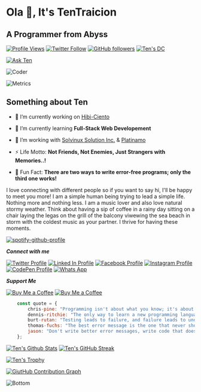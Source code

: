 # Ola 👋, It's TenTraicion

## A Programmer from Abyss

[![Profile Views](https://komarev.com/ghpvc/?username=tentraicion&label=Profile%20views&color=0e75b6&style=flat)][t]
[![Twitter Follow](https://img.shields.io/twitter/follow/TenTraicion?logo=twitter&style=social&label=%20Followers)][twit]
[![GitHub followers](https://img.shields.io/github/followers/TenTraicion?label=%20Followers&style=social)][t]
[![Ten's DC](https://badgen.net/discord/online-members/BCf59exHJV)][dc]

[![Ask Ten](https://img.shields.io/badge/Ask%20me-anything-1abc9c.svg)][mail]

![Coder](https://raw.githubusercontent.com/abhisheknaiidu/abhisheknaiidu/master/code.gif)

![Metrics](https://metrics.lecoq.io/TenTraicion?template=classic&introduction=1&repositories=1&lines=1&achievements=1&activity=1&notable=1&languages=1&isocalendar=1&base.indepth=false&base.hireable=false&repositories=100&repositories.batch=100&repositories.forks=false&repositories.affiliations=owner&isocalendar.duration=half-year&languages.limit=8&languages.threshold=0%25&languages.other=false&languages.colors=github&languages.sections=most-used&languages.indepth=false&languages.analysis.timeout=15&languages.categories=markup%2C%20programming&languages.recent.categories=markup%2C%20programming&languages.recent.load=300&languages.recent.days=14&activity.limit=5&activity.load=300&activity.days=14&activity.visibility=all&activity.timestamps=true&activity.filter=all&achievements.threshold=C&achievements.secrets=true&achievements.display=compact&achievements.limit=0&notable.from=organization&notable.repositories=false&notable.indepth=false&notable.types=commit&repositories.featured=TenTraicion%2Fhibi-ciento&introduction.title=true&config.timezone=Asia%2FDhaka)

## Something about Ten

- 🔭 I’m currently working on [Hibi-Ciento](https://github.com/TenTraicion/hibi-ciento)

- 🌱 I’m currently learning **Full-Stack Web Developement**

- 🤝 I’m working with [Solvinux Solution Inc.][s] & [Platinamo][p]

- ⚡ Life Motto:  **Not Friends, Not Enemies, Just Strangers with Memories..!**

- 🤔 Fun Fact: **There are two ways to write error-free programs; only the third one works!**

I love connecting with different people so if you want to say hi, I'll be happy to meet you more! I am a simple human being trying to lead a simple life. Nothing more and nothing less. I am a music lover and also love natural stormy weather. Think about having a sip of coffee in a rainy day sitting on a chair laying the legas on the grill of the balcony viwewing the sea beach in storm with the coldest music as your partner. I thrive for having these moments.

[![spotify-github-profile](https://spotify-github-profile.vercel.app/api/view?uid=f0k6l3nba1l5g2bo3p30rkjgn&cover_image=true&theme=default&bar_color_cover=false)](https://spotify-github-profile.vercel.app/api/view?uid=f0k6l3nba1l5g2bo3p30rkjgn&redirect=true)

***Connect with me***

[![Twitter Profile](https://img.shields.io/badge/Twitter-%231877F2.svg?&style=flat-square&logo=twitter&logoColor=white&color=071A2C)][twit]
[![Linked In Profile](https://img.shields.io/badge/LinkedIn-%230077B5.svg?&style=flat-square&logo=linkedin&logoColor=white&color=071A2C)][li]
[![Facebook Profile](https://img.shields.io/badge/Facebook-%231877F2.svg?&style=flat-square&logo=facebook&logoColor=white&color=071A2C)][fb]
[![Instagram Profile](https://img.shields.io/badge/Instagram-%23E4405F.svg?&style=flat-square&logo=instagram&logoColor=white&color=071A2C)][fin]
[![CodePen Profile](https://img.shields.io/badge/CodePen-%230077B5.svg?&style=flat-square&logo=codepen&logoColor=white&color=071A2C)][cp]
[![Whats App](https://img.shields.io/badge/WhatsApp-%230077B5.svg?&style=flat-square&logo=whatsapp&logoColor=white&color=071A2C)][w]

***Support Me***

[![Buy Me a Coffee](https://img.shields.io/badge/-Buy%20Me%20A%20Coffee-yellow?style=social&logo=buymeacoffee)][bmc]
[![Buy Me a Coffee](https://img.shields.io/badge/-Buy%20Me%20A%20Coffee-yellow?style=social&logo=kofi)][kf]

```javascript
    const quote = {
        chris-pine: "Programming isn't about what you know; it's about what you can figure out."
        dennis-ritchie: "The only way to learn a new programming language is by writing programs in it."
        burt-rutan: "Testing leads to failure, and failure leads to understanding."
        thomas-fuchs: "The best error message is the one that never shows up."
        jason: "Don't write better error messages, write code that doesn't need them."
    };
```

[![Ten's Github Stats](https://github-readme-stats.vercel.app/api?username=tentraicion&show_icons=true&theme=moltack&count_private=true)][t] [![Ten's GitHub Streak](http://github-readme-streak-stats.herokuapp.com?user=tentraicion&theme=garden&hide_border=true&date_format=M%20j%5B%2C%20Y%5D)][t]

[![Ten's Trophy](https://github-profile-trophy.vercel.app/?username=tentraicion&no-frame=true&theme=nord&row=1)][t]

[![GiutHub Contribution Graph](https://activity-graph.herokuapp.com/graph?username=tentraicion&theme=react-dark&bg_color=20232a&hide_border=true)][t]

<!-- [![Ten's Most Used Lang](https://github-readme-stats.vercel.app/api/top-langs/?username=tentraicion&layout=compact&theme=ayu-mirage)][t] -->

<!-- [![Code Sandbox Profile](https://img.shields.io/badge/CodeSandbox-%230077B5.svg?&style=flat-square&logo=codesandbox&logoColor=white&color=071A2C)][csb]
[![Kaggle Profile](https://img.shields.io/badge/Kaggle-%230077B5.svg?&style=flat-square&logo=kaggle&logoColor=white&color=071A2C)][kgl]
[![Dribbble Profile](https://img.shields.io/badge/Dribbble-%230077B5.svg?&style=flat-square&logo=dribbble&logoColor=white&color=071A2C)][drb]
[![Behance profile](https://img.shields.io/badge/BEhance-%230077B5.svg?&style=flat-square&logo=behance&logoColor=white&color=071A2C)][bhn]
[![HashNode Profile](https://img.shields.io/badge/Hashnode-%230077B5.svg?&style=flat-square&logo=hashnode&logoColor=white&color=071A2C)][hn]
[![Medium Profile](https://img.shields.io/badge/Medium-%230077B5.svg?&style=flat-square&logo=medium&logoColor=white&color=071A2C)][md]
[![CodeChef Profile](https://img.shields.io/badge/CodeChef-%230077B5.svg?&style=flat-square&logo=codechef&logoColor=white&color=071A2C)][cc]
[![HackerRank Profile](https://img.shields.io/badge/HackerRank-%230077B5.svg?&style=flat-square&logo=hackerrank&logoColor=white&color=071A2C)][hr]
[![CodeForces Profile](https://img.shields.io/badge/CodeForces-%230077B5.svg?&style=flat-square&logo=codeforces&logoColor=white&color=071A2C)][cf]
[![LeetCode Profile](https://img.shields.io/badge/LeetCode-%230077B5.svg?&style=flat-square&logo=leetcode&logoColor=white&color=071A2C)][lc]
[![HackerEarth Profile](https://img.shields.io/badge/HackerEarth-%230077B5.svg?&style=flat-square&logo=hackerearth&logoColor=white&color=071A2C)][he]
[![Geek for Geeks Profile](https://img.shields.io/badge/GFG-%230077B5.svg?&style=flat-square&logo=geeksforgeeks&logoColor=white&color=071A2C)][gfg]
[![TopCoder Profile](https://img.shields.io/badge/TopCoder-%230077B5.svg?&style=flat-square&logo=topcoder&logoColor=white&color=071A2C)][tc]
[![Dev.to Profile](https://img.shields.io/badge/Dev.to-%230077B5.svg?&style=flat-square&logo=devdotto&logoColor=white&color=071A2C)][dt]
[![Stack Overflow Profile](https://img.shields.io/badge/StackOverflow-%230077B5.svg?&style=flat-square&logo=stackoverflow&logoColor=white&color=071A2C)][so]
[![Discord Server](https://img.shields.io/badge/Discord-%230077B5.svg?&style=flat-square&logo=discord&logoColor=white&color=071A2C)][dc] -->

![Bottom](https://raw.githubusercontent.com/bornmay/bornmay/Update/svg/Bottom.svg)

[mail]: mailto:tentraicion@gmail.com "Send mail to TenTraicion"
[twit]: https://twitter.com/TenTraicion
[dc]: https://discord.com/invite/BCf59exHJV
[t]: https://tentraicion.github.io "TenTraicion"
[cp]: https://codepen.io/tentraicion
[dt]: https://dev.to/tentraicion
[li]: https://linkedin.com/in/tentraicion
[so]: https://stackoverflow.com/users/19059119/tentraicion
[csb]: https://codesandbox.com/tentraicion
[kgl]: https://kaggle.com/tentraicion
[fb]: https://fb.com/tentraicion
[fin]: https://instagram.com/tentraicion
[drb]: https://dribbble.com/tentraicion
[bhn]: https://www.behance.net/tentraicion
[hn]: https://hashnode.com/@tentraicion
[md]: https://medium.com/@tentraicion
[cc]: https://www.codechef.com/users/tentraicion
[hr]: https://www.hackerrank.com/tentraicion
[cf]: https://codeforces.com/profile/tentraicion
[lc]: https://www.leetcode.com/tentraicion
[he]: https://www.hackerearth.com/@tentraicion
[gfg]: https://auth.geeksforgeeks.org/user/tentraicion/profile
[tc]: https://www.topcoder.com/members/tentraicion
[bmc]: https://www.buymeacoffee.com/tentraicion
[kf]: https://ko-fi.com/tentraicion
[p]: https://github.com/Platinamo "Platinamo"
[s]: https://github.com/Solvinux "Solvinux Solution Inc"
[w]: https://wa.me/message/25KLOLUBX7WQF1
